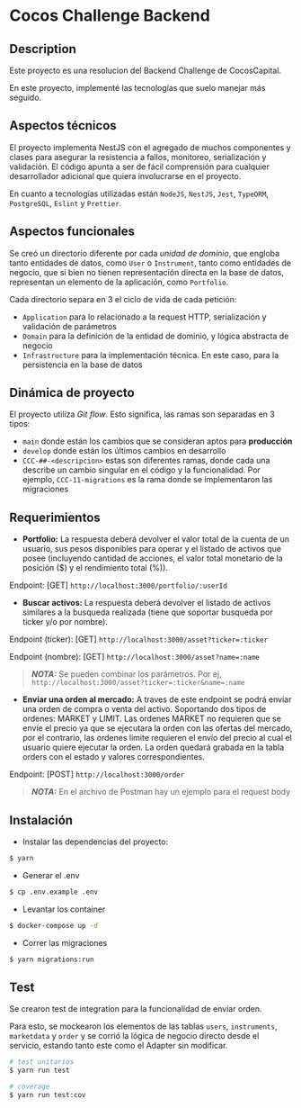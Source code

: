 # Cocos Challenge Backend
## Description

Este proyecto es una resolucion del Backend Challenge de CocosCapital.

En este proyecto, implementé las tecnologías que suelo manejar más seguido.

## Aspectos técnicos
El proyecto implementa NestJS con el agregado de muchos componentes y clases para asegurar la resistencia a fallos, monitoreo, serialización y validación. El código apunta a ser de fácil comprensión para cualquier desarrollador adicional que quiera involucrarse en el proyecto.

En cuanto a tecnologías utilizadas están `NodeJS`, `NestJS`, `Jest`, `TypeORM`, `PostgreSQL`, `Eslint` y `Prettier`.

## Aspectos funcionales
Se creó un directorio diferente por cada *unidad de dominio*, que engloba tanto entidades de datos, como `User` o `Instrument`, tanto como entidades de negocio, que si bien no tienen representación directa en la base de datos, representan un elemento de la aplicación, como `Portfolio`.

Cada directorio separa en 3 el ciclo de vida de cada petición:
- `Application` para lo relacionado a la request HTTP, serialización y validación de parámetros
- `Domain` para la definición de la entidad de dominio, y lógica abstracta de negocio
- `Infrastructure` para la implementación técnica. En este caso, para la persistencia en la base de datos

## Dinámica de proyecto

El proyecto utiliza *Git flow*. Esto significa, las ramas son separadas en 3 tipos:
- `main` donde están los cambios que se consideran aptos para **producción**
- `develop` donde están los últimos cambios en desarrollo
- `CCC-##-<descripcion>` estas son diferentes ramas, donde cada una describe un cambio singular en el código y la funcionalidad. Por ejemplo, `CCC-11-migrations` es la rama donde se implementaron las migraciones

## Requerimientos
- **Portfolio:** La respuesta deberá devolver el valor total de la cuenta de un usuario, sus pesos disponibles para operar y el listado de activos que posee (incluyendo cantidad de acciones, el valor total monetario de la posición ($) y el rendimiento total (%)).

Endpoint: [GET]  `http://localhost:3000/portfolio/:userId`

- **Buscar activos:** La respuesta deberá devolver el listado de activos similares a la busqueda realizada (tiene que soportar busqueda por ticker y/o por nombre).

Endpoint (ticker): [GET] `http://localhost:3000/asset?ticker=:ticker`

Endpoint (nombre): [GET]  `http://localhost:3000/asset?name=:name`

> **_NOTA:_**  Se pueden combinar los parámetros. Por ej, `http://localhost:3000/asset?ticker=:ticker&name=:name`

- **Enviar una orden al mercado:** A traves de este endpoint se podrá enviar una orden de compra o venta del activo. Soportando dos tipos de ordenes: MARKET y LIMIT. Las ordenes MARKET no requieren que se envíe el precio ya que se ejecutara la orden con las ofertas del mercado, por el contrario, las ordenes limite requieren el envío del precio al cual el usuario quiere ejecutar la orden. La orden quedará grabada en la tabla orders con el estado y valores correspondientes.

Endpoint: [POST] `http://localhost:3000/order`

> **_NOTA:_**  En el archivo de Postman hay un ejemplo para el request body


## Instalación

- Instalar las dependencias del proyecto:
```bash
$ yarn
```

- Generar el .env
```bash
$ cp .env.example .env
```

- Levantar los container
```bash
$ docker-compose up -d
```

- Correr las migraciones
```bash
$ yarn migrations:run
```

## Test

Se crearon test de integration para la funcionalidad de enviar orden.

Para esto, se mockearon los elementos de las tablas `users`, `instruments`, `marketdata` y `order` y se corrió la lógica de negocio directo desde el servicio, estando tanto este como el Adapter sin modificar. 

```bash
# test unitarios 
$ yarn run test

# coverage
$ yarn run test:cov
```
